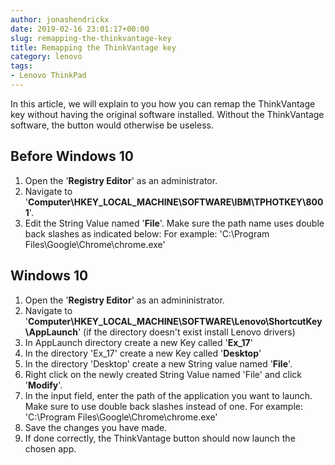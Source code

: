 ```yaml
---
author: jonashendrickx
date: 2019-02-16 23:01:17+00:00
slug: remapping-the-thinkvantage-key
title: Remapping the ThinkVantage key
category: lenovo
tags:
- Lenovo ThinkPad
---
```

In this article, we will explain to you how you can remap the ThinkVantage key without having the original software installed. Without the ThinkVantage software, the button would otherwise be useless.

## Before Windows 10

  1. Open the '**Registry Editor**' as an administrator.
  2. Navigate to '**Computer\HKEY_LOCAL_MACHINE\SOFTWARE\IBM\TPHOTKEY\8001**'. 	
  3. Edit the String Value named '**File**'.
Make sure the path name uses double back slashes as indicated below:
For example: 'C:\\Program Files\\Google\\Chrome\\chrome.exe'

## Windows 10

  1. Open the '**Registry Editor**' as an admininistrator.
  2. Navigate to '**Computer\HKEY_LOCAL_MACHINE\SOFTWARE\Lenovo\ShortcutKey\AppLaunch**' (if the directory doesn't exist install Lenovo drivers)
  3. In AppLaunch directory create a new Key called '**Ex_17**'
  4. In the directory 'Ex_17' create a new Key called '**Desktop**'
  5. In the directory 'Desktop' create a new String value named '**File**'.
  6. Right click on the newly created String Value named 'File' and click '**Modify**'.
  7. In the input field, enter the path of the application you want to launch. Make sure to use double back slashes instead of one.
For example: 'C:\\Program Files\\Google\\Chrome\\chrome.exe'
  8. Save the changes you have made.
  9. If done correctly, the ThinkVantage button should now launch the chosen app.